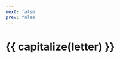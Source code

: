 ```yaml
---
next: false
prev: false
---
```


<script setup>
import { useData } from 'vitepress';
import { onMounted } from 'vue';
import { capitalize } from '~/composables/text.ts';

import {data as dict} from './dictionary.data';
import DWord from '~/components/Dictionary/DWord.vue';

const { params } = useData();
const letter = params.value.letter;

onMounted(() => {
    const title = document.title.split(' | ');
    document.title = capitalize(letter) + ' | ' + title[title.length - 1];
});
</script>

<h1 class="tw-mb-4">{{ capitalize(letter) }}</h1>

<DWord v-for="word in dict[letter]" :key="word.id" :word="word"/>
